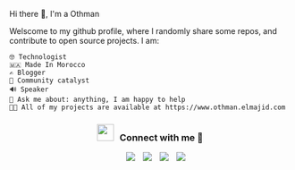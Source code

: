 Hi there 👋, I'm a Othman

Welscome to my github profile, where I randomly share some repos, and contribute to open source projects. 
I am:

    
   <!-- This is commented out.  🇸🇪 Lost in Sweden -->
   <!-- 👨🏽‍💻 Work at @Spotify  -->
    
    🤓 Technologist
    🇲🇦 Made In Morocco
    ✍️ Blogger
    🦞 Community catalyst
    🔊 Speaker
    💬 Ask me about: anything, I am happy to help
    👨‍💻 All of my projects are available at https://www.othman.elmajid.com

   <!-- 🎙️ GeeksBlaBLa Creator  -->
    
   <!-- 😣 and many people struggle to pronounce my last name!  -->

 <!-- ---- -->

<h3 align="center" > <img src="https://media.giphy.com/media/iY8CRBdQXODJSCERIr/giphy.gif" width="30" height="30" style="margin-right: 10px;">Connect with me 🤝 </h3>

<p align="center">

 <div align="center"  class="icons-social" style="margin-left: 10px;">
        <a style="margin-left: 10px;"  target="_blank" href="https://www.linkedin.com/in/otmaneelmajid/">
			<img src="https://img.icons8.com/doodle/40/000000/linkedin--v2.png"></a>
        <a style="margin-left: 10px;" target="_blank" href="https://github.com/mastermajidosse">
		<img src="https://img.icons8.com/doodle/40/000000/github--v1.png"></a>
		<a style="margin-left: 10px;" target="_blank" href="https://stackoverflow.com/users/7641328/oth-man">
				<img src="https://img.icons8.com/external-tal-revivo-color-tal-revivo/40/000000/external-stack-overflow-is-a-question-and-answer-site-for-professional-logo-color-tal-revivo.png"></a>
<!--         <a style="margin-left: 10px;" target="_blank" href="https://www.instagram.com/otmaneelmajid/">
			<img src="https://img.icons8.com/doodle/40/000000/instagram-new--v2.png"></a> -->
		<a style="margin-left: 10px;" target="_blank" href="https://www.youtube.com/@FlutterDude">
				<img src="https://img.icons8.com/doodle/1x/youtube--v2.png" ></a>
      </div>

</p>

